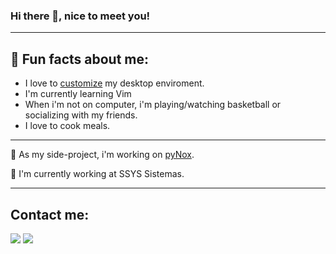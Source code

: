 ### Hi there 👋, nice to meet you!
---

## 🥳 Fun facts about me: 
- I love to [customize](https://github.com/eoBattisti/dotfiles) my desktop enviroment.
- I'm currently learning Vim
- When i'm not on computer, i'm playing/watching basketball or socializing with my friends.
- I love to cook meals.
---

🌿 As my side-project, i'm working on [pyNox](https://github.com/eoBattisti/proj-pyNox).

💼 I'm currently working at SSYS Sistemas.

---

## Contact me:

<a href="https://www.linkedin.com/in/nicolas-battisti" target="_blank"><img src="https://img.shields.io/badge/-LinkedIn-%230077B5?style=for-the-badge&logo=linkedin&logoColor=white" target="_blank"></a>
<a href = "mailto:nicolas.battisti@outlook.com"><img src="https://img.shields.io/badge/Microsoft_Outlook-0078D4?style=for-the-badge&logo=microsoft-outlook&logoColor=white" target="_blank"></a>



<!--
**eoBattisti/eoBattisti** is a ✨ _special_ ✨ repository because its `README.md` (this file) appears on your GitHub profile.

Here are some ideas to get you started:

- 🔭 I’m currently working on ...
- 🌱 I’m currently learning ...
- 👯 I’m looking to collaborate on ...
- 🤔 I’m looking for help with ...
- 💬 Ask me about ...
- 📫 How to reach me: ...
- 😄 Pronouns: ...
- ⚡ Fun fact: ...
-->
